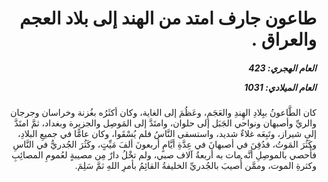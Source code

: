 <h1 dir="rtl">طاعون جارف امتد من الهند إلى بلاد العجم والعراق .</h1>

<h5 dir="rtl">العام الهجري:  423

العام الميلادي: 1031

</h5>

<p dir="rtl">كان الطَّاعونُ ببِلادِ الهِندِ والعَجَمِ، وعَظُمَ إلى الغاية، وكان أكثَرُه بغُزنة وخراسان وجرجان والريِّ وأصبهان ونواحي الجَبَل إلى حلوان، وامتَدَّ إلى المَوصِل والجزيرة وبغداد، ثمَّ امتَدَّ إلى شيراز، وتَبِعَه غلاءٌ شديد، واستسقى النَّاسُ فلم يُسْقَوا، وكان عامًّا في جميعِ البلادِ، وكَثُرَ المَوتُ، فدُفِنَ في أصبهانَ في عِدَّةِ أيَّامٍ أربعونَ ألفَ مَيِّتٍ، وكَثُرَ الجُدريُّ في النَّاسِ فأُحصي بالموصِلِ أنَّه مات به أربعةُ آلاف صبي، ولم تخْلُ دارٌ مِن مصيبةٍ لعُمومِ المصائِبِ وكثرةِ الموت، وممَّن أُصيبَ بالجُدريِّ الخليفةُ القائِمُ بأمرِ اللهِ ثمَّ سَلِمَ.</p></br>
